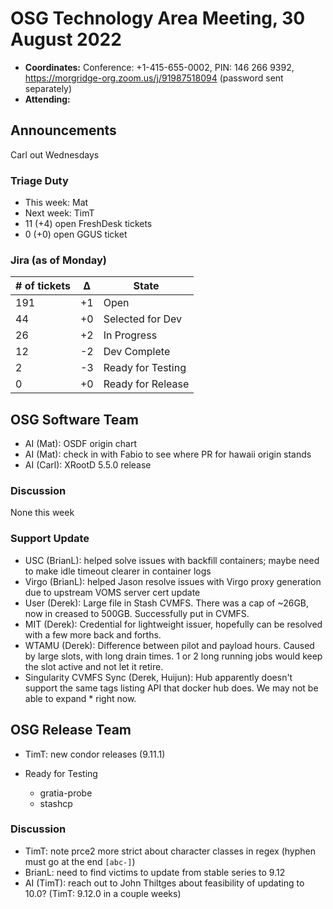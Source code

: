 # OSG Technology Area Meeting, 30 August 2022

-   **Coordinates:** Conference: +1-415-655-0002, PIN: 146 266 9392,
    <https://morgridge-org.zoom.us/j/91987518094> (password sent separately)
-   **Attending:** 

## Announcements

Carl out Wednesdays

### Triage Duty

-   This week: Mat
-   Next week: TimT
-   11 (+4) open FreshDesk tickets
-   0 (+0) open GGUS ticket

### Jira (as of Monday)

| # of tickets | &Delta; | State             |
|--------------|---------|-------------------|
| 191          | +1      | Open              |
| 44           | +0      | Selected for Dev  |
| 26           | +2      | In Progress       |
| 12           | -2      | Dev Complete      |
| 2            | -3      | Ready for Testing |
| 0            | +0      | Ready for Release |

## OSG Software Team

-  AI (Mat): OSDF origin chart
-  AI (Mat): check in with Fabio to see where PR for hawaii origin stands
-  AI (Carl): XRootD 5.5.0 release

### Discussion

None this week

### Support Update

-  USC (BrianL): helped solve issues with backfill containers; maybe need to make idle timeout clearer in container logs
-  Virgo (BrianL): helped Jason resolve issues with Virgo proxy generation due to upstream VOMS server cert update
-  User (Derek): Large file in Stash CVMFS.  There was a cap of ~26GB, now in creased to 500GB.  Successfully put in CVMFS.
-  MIT (Derek): Credential for lightweight issuer, hopefully can be resolved with a few more back and forths.
-  WTAMU (Derek): Difference between pilot and payload hours.  Caused by large slots, with long drain times.  1 or 2 long running jobs would keep the slot active and not let it retire.
-  Singularity CVMFS Sync (Derek, Huijun): Hub apparently doesn't support the same tags listing API that docker hub does.  We may not be able to expand * right now.

## OSG Release Team

-   TimT: new condor releases (9.11.1)

-   Ready for Testing
    -   gratia-probe
    -   stashcp

### Discussion

-   TimT: note prce2 more strict about character classes in regex (hyphen must go at the end `[abc-]`)
-   BrianL: need to find victims to update from stable series to 9.12
-   AI (TimT): reach out to John Thiltges about feasibility of updating to 10.0?
    (TimT: 9.12.0 in a couple weeks)
